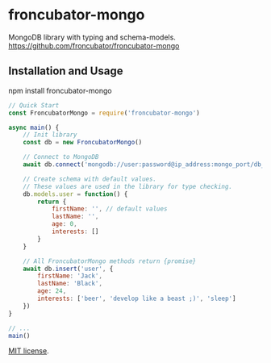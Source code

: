 # froncubator-mongo
MongoDB library with typing and schema-models.
https://github.com/froncubator/froncubator-mongo

## Installation and Usage
npm install froncubator-mongo

```javascript
// Quick Start
const FroncubatorMongo = require('froncubator-mongo')

async main() {
    // Init library
    const db = new FroncubatorMongo()

    // Connect to MongoDB
    await db.connect('mongodb://user:password@ip_address:mongo_port/db_name', 'db_name')

    // Create schema with default values.
    // These values are used in the library for type checking.
    db.models.user = function() {
        return {
            firstName: '', // default values
            lastName: '',
            age: 0,
            interests: []
        }
    }

    // All FroncubatorMongo methods return {promise}
    await db.insert('user', {
        firstName: 'Jack',
        lastName: 'Black',
        age: 24,
        interests: ['beer', 'develop like a beast ;)', 'sleep']
    })
}

// ...
main()
```

[MIT license](https://github.com/froncubator/froncubator-mongo/blob/master/LICENSE).